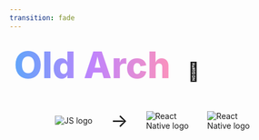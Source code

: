 ```yaml
---
transition: fade
---
```


<div
  v-motion
  :initial="{ x: -80 }"
  :enter="{ x: 0 }"
  :leave="{ x: 1000 }"
  style="font-size: 4rem; font-weight: 800; padding: 0.5rem; display: inline-block; line-height: 1.2;"
>
  <span style="background: linear-gradient(to right, rgb(96, 165, 250), rgb(192, 132, 252), rgb(251, 146, 188)); -webkit-background-clip: text; -webkit-text-fill-color: transparent; background-clip: text;">Old Arch</span> 
  <span style="font-size: 2rem; margin-left: 1rem;">🐌</span>
</div>

<!--

-->

<div style="display: flex; flex-direction: row; align-items: center; justify-content: center; gap: 2rem; margin-top: 2rem;">
  <img v-click src="/assets/js.webp" alt="JS logo" style="max-width: 15%; height: auto; object-fit: contain;" />
    <div style="font-size: 2rem;">→</div>

  <img v-click src="/assets/kotlin.png" alt="React Native logo" style="max-width: 15%; height: auto; object-fit: contain;" />
  <img v-click src="/assets/swift.png" alt="React Native logo" style="max-width: 15%; height: auto; object-fit: contain;" />
</div>

<!--
With the old architecture, you have two threads that are running. There is the JS thread and this where all our app logic runs, we write our code etc. and the native world. Whether the UI/native thread runs.
 Since these two things run in different languages, we need a way to communicate between them. And in the old architecture, this is done via a bridge.
-->
